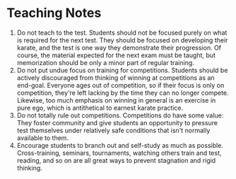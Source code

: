 # Teaching Notes

1. Do not teach to the test. Students should not be focused purely on what is required for the next test. They should
   be focused on developing their karate, and the test is one way they demonstrate their progression. Of course, the
   material expected for the next exam must be taught, but memorization should be only a minor part of regular
   training.
2. Do not put undue focus on training for competitions. Students should be actively discouraged from thinking of
   winning at competitions as an end-goal. Everyone ages out of competition, so if their focus is only on competition,
   they're left lacking by the time they can no longer compete. Likewise, too much emphasis on winning in general is an
   exercise in pure ego, which is antithetical to earnest karate practice.
3. Do not totally rule out competitions. Competitions do have some value: They foster community and give students an
   opportunity to pressure test themselves under relatively safe conditions that isn't normally available to them.
4. Encourage students to branch out and self-study as much as possible. Cross-training, seminars, tournaments, watching
   others train and test, reading, and so on are all great ways to prevent stagnation and rigid thinking.

